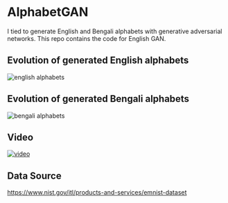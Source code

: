 # AlphabetGAN
I tied to generate English and Bengali alphabets with generative adversarial networks. This repo contains the code for English GAN.

## Evolution of generated English alphabets
![english alphabets](https://github.com/Suji04/NormalizedNerd/blob/master/Alphabet%20GAN/english-gan.gif)

## Evolution of generated Bengali alphabets
![bengali alphabets](https://github.com/Suji04/NormalizedNerd/blob/master/Alphabet%20GAN/bangla-gan.gif)

## Video
[![video](https://i.ytimg.com/vi/RzcXri2eJrI/mqdefault.jpg)](https://youtu.be/RzcXri2eJrI)

## Data Source
https://www.nist.gov/itl/products-and-services/emnist-dataset
